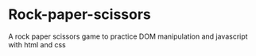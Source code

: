 # Rock-paper-scissors

A rock paper scissors game to practice DOM manipulation and javascript with html and css

